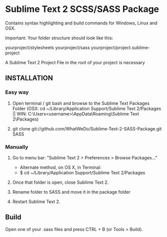 Sublime Text 2 SCSS/SASS Package
=======================================

Contains syntax highlighting and build commands for Windows, Linux and OSX.

Important: Your folder structure should look like this:

yourproject/stylesheets
yourproject/sass
yourproject/project.sublime-project

A Sublime Text 2 Project File in the root of your project is necessary


INSTALLATION
------------------------------------

### Easy way

1. Open terminal / git bash and browse to the Sublime Text Packages Folder (OSX: cd ~/Library/Application Support/Sublime Text 2/Packages || WIN: C:\Users\<username>\AppData\Roaming\Sublime Text 2\Packages)

2. git clone git://github.com/WhatWeDo/Sublime-Text-2-SASS-Package.git SASS

### Manually

1. Go to menu bar: "Sublime Text 2 > Preferences > Browse Packages..."
   - Alternate method, on OS X, in Terminal:
   - $ cd ~/Library/Application Support/Sublime Text 2/Packages

2. Once that folder is open, close Sublime Text 2.

3. Rename folder to SASS and move it in the package folder

4. Restart Sublime Text 2.

Build
------------------------------------

Open one of your .sass files and press CTRL + B (or Tools > Build).